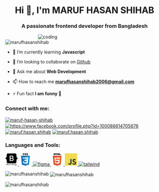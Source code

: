 <h1 align="center">Hi 👋, I'm MARUF HASAN SHIHAB</h1>
<h3 align="center">A passionate frontend developer from Bangladesh</h3>

<img align="right" alt="coding" width="400" src="https://www.google.com/url?sa=i&url=https%3A%2F%2Fgiphy.com%2Fexplore%2Ftecnico-programador&psig=AOvVaw1Q1KtBOlSU1sEjuHREaYlr&ust=1692517137034000&source=images&cd=vfe&opi=89978449&ved=0CBAQjRxqFwoTCOjIuOeb6IADFQAAAAAdAAAAABAE">

<p align="left"> <img src="https://komarev.com/ghpvc/?username=marufhasanshihab&label=Profile%20views&color=0e75b6&style=flat" alt="marufhasanshihab" /> </p>

- 🌱 I’m currently learning **Javascript**

- 👯 I’m looking to collaborate on [Github](https://github.com/MarufHasanShihab)

- 💬 Ask me about **Web Development**

- 📫 How to reach me **marufhasanshihab2006@gmail.com**

- ⚡ Fun fact **I am funny 🤗**

<h3 align="left">Connect with me:</h3>
<p align="left">
<a href="https://linkedin.com/in/maruf-hasan-shihab" target="blank"><img align="center" src="https://raw.githubusercontent.com/rahuldkjain/github-profile-readme-generator/master/src/images/icons/Social/linked-in-alt.svg" alt="maruf-hasan-shihab" height="30" width="40" /></a>
<a href="https://fb.com/https://www.facebook.com/profile.php?id=100086614705676" target="blank"><img align="center" src="https://raw.githubusercontent.com/rahuldkjain/github-profile-readme-generator/master/src/images/icons/Social/facebook.svg" alt="https://www.facebook.com/profile.php?id=100086614705676" height="30" width="40" /></a>
<a href="https://instagram.com/maruf.hasan.shihab" target="blank"><img align="center" src="https://raw.githubusercontent.com/rahuldkjain/github-profile-readme-generator/master/src/images/icons/Social/instagram.svg" alt="maruf.hasan.shihab" height="30" width="40" /></a>
<a href="https://www.youtube.com/c/maruf.hasan.shihab" target="blank"><img align="center" src="https://raw.githubusercontent.com/rahuldkjain/github-profile-readme-generator/master/src/images/icons/Social/youtube.svg" alt="maruf.hasan.shihab" height="30" width="40" /></a>
</p>

<h3 align="left">Languages and Tools:</h3>
<p align="left"> <a href="https://getbootstrap.com" target="_blank" rel="noreferrer"> <img src="https://raw.githubusercontent.com/devicons/devicon/master/icons/bootstrap/bootstrap-plain-wordmark.svg" alt="bootstrap" width="40" height="40"/> </a> <a href="https://www.w3schools.com/css/" target="_blank" rel="noreferrer"> <img src="https://raw.githubusercontent.com/devicons/devicon/master/icons/css3/css3-original-wordmark.svg" alt="css3" width="40" height="40"/> </a> <a href="https://www.figma.com/" target="_blank" rel="noreferrer"> <img src="https://www.vectorlogo.zone/logos/figma/figma-icon.svg" alt="figma" width="40" height="40"/> </a> <a href="https://www.w3.org/html/" target="_blank" rel="noreferrer"> <img src="https://raw.githubusercontent.com/devicons/devicon/master/icons/html5/html5-original-wordmark.svg" alt="html5" width="40" height="40"/> </a> <a href="https://developer.mozilla.org/en-US/docs/Web/JavaScript" target="_blank" rel="noreferrer"> <img src="https://raw.githubusercontent.com/devicons/devicon/master/icons/javascript/javascript-original.svg" alt="javascript" width="40" height="40"/> </a> <a href="https://tailwindcss.com/" target="_blank" rel="noreferrer"> <img src="https://www.vectorlogo.zone/logos/tailwindcss/tailwindcss-icon.svg" alt="tailwind" width="40" height="40"/> </a> </p>

<p><img align="left" src="https://github-readme-stats.vercel.app/api/top-langs?username=marufhasanshihab&show_icons=true&locale=en&layout=compact" alt="marufhasanshihab" /></p>

<p>&nbsp;<img align="center" src="https://github-readme-stats.vercel.app/api?username=marufhasanshihab&show_icons=true&locale=en" alt="marufhasanshihab" /></p>

<p><img align="center" src="https://github-readme-streak-stats.herokuapp.com/?user=marufhasanshihab&" alt="marufhasanshihab" /></p>

